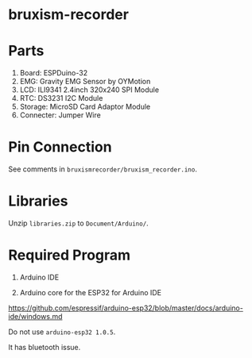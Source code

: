 # bruxism-recorder

# Parts
1. Board: ESPDuino-32
2. EMG: Gravity EMG Sensor by OYMotion
3. LCD: ILI9341 2.4inch 320x240 SPI Module
4. RTC: DS3231 I2C Module
5. Storage: MicroSD Card Adaptor Module
6. Connecter: Jumper Wire

# Pin Connection
See comments in `bruxismrecorder/bruxism_recorder.ino`.

# Libraries
Unzip `libraries.zip` to `Document/Arduino/`.

# Required Program
1. Arduino IDE

2. Arduino core for the ESP32 for Arduino IDE

https://github.com/espressif/arduino-esp32/blob/master/docs/arduino-ide/windows.md

Do not use `arduino-esp32 1.0.5`.

It has bluetooth issue.
